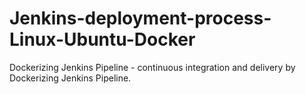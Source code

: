 # Jenkins-deployment-process-Linux-Ubuntu-Docker
Dockerizing Jenkins Pipeline -  continuous integration and delivery by Dockerizing Jenkins Pipeline.
